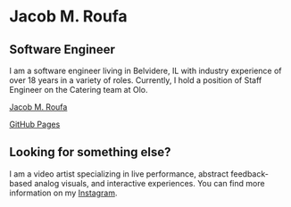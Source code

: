 # Jacob M. Roufa
## Software Engineer

I am a software engineer living in Belvidere, IL with industry experience of over 18 years in a variety of roles. Currently, I hold a position of Staff Engineer on the Catering team at Olo.

[Jacob M. Roufa](http://jacobroufa.com)

[GitHub Pages](https://jacobroufa.github.io)

## Looking for something else?

I am a video artist specializing in live performance, abstract feedback-based analog visuals, and interactive experiences. You can find more information on my [Instagram](https://www.instagram.com/jacobroufa/).
